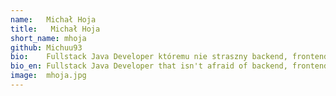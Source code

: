 ```yaml
---
name:   Michał Hoja
title:   Michał Hoja
short_name: mhoja
github: Michuu93
bio:    Fullstack Java Developer któremu nie straszny backend, frontend a nawet devops. Ostatnimi czasy z głową w chmurach, głodny wiedzy i poszerzający własne horyzonty. Na co dzień pasjonat motocykli, gitar elektrycznych, tatuaży i dużych kotów.
bio_en: Fullstack Java Developer that isn't afraid of backend, frontend or even devops. He recently developed an interest in cloud technology and is hungry for knowledge, wants to broaden his horizons. Passionate about motorcycles, electric guitars, tattoos and big cats.
image:  mhoja.jpg
---
```

